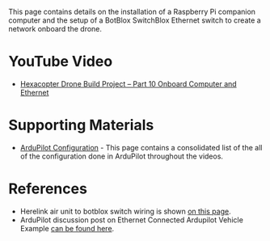 This page contains details on the installation of a Raspberry Pi companion computer and the setup of a BotBlox SwitchBlox Ethernet switch to create a network onboard the drone.

# YouTube Video
- [Hexacopter Drone Build Project – Part 10 Onboard Computer and Ethernet](https://www.youtube.com/XXX)

# Supporting Materials
- [ArduPilot Configuration](../ArduPilot-Config/ArduPilot-Config.md) - This page contains a consolidated list of the all of the configuration done in ArduPilot throughout the videos.

# References 
- Herelink air unit to botblox switch wiring is shown [on this page](https://ardupilot.org/copter/docs/common-ethernet-vehicle.html).
- ArduPilot discussion post on Ethernet Connected Ardupilot Vehicle Example [can be found here](https://discuss.ardupilot.org/t/ethernet-connected-ardupilot-vehicle-example/117942).